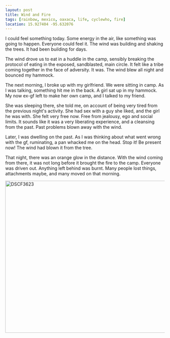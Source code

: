 ```yaml
---
layout: post
title: Wind and Fire
tags: [rainbow, mexico, oaxaca, life, cyclewho, fire]
location: 15.927404 -95.632076
---
```


I could feel something today. Some energy in the air, like something was going
to happen. Everyone could feel it. The wind was building and shaking the
trees. It had been building for days.

The wind drove us to eat in a huddle in the camp, sensibly breaking the
protocol of eating in the exposed, sandblasted, main circle. It felt like a
tribe coming together in the face of adversity. It was. The wind blew all
night and bounced my hammock.

The next morning, I broke up with my girlfriend. We were sitting in camp. As I
was talking, something hit me in the back. A girl sat up in my hammock. My now
ex-gf left to make her own camp, and I talked to my friend.

She was sleeping there, she told me, on account of being very tired from the
previous night's activity. She had sex with a guy she liked, and the girl he
was with. She felt very free now. Free from jealousy, ego and social
limits. It sounds like it was a very liberating experience, and a cleansing
from the past. Past problems blown away with the wind.

Later, I was dwelling on the past. As I was thinking about what went wrong
with the gf, ruminating, a pan whacked me on the head. Stop it! Be present
now! The wind had blown it from the tree.

That night, there was an orange glow in the distance. With the wind coming
from there, it was not long before it brought the fire to the camp. Everyone
was driven out. Anything left behind was burnt. Many people lost things,
attachments maybe, and many moved on that morning.

<a href="https://www.flickr.com/photos/mm0hai/8543751136/" title="DSCF3623 by
mm0hai, on Flickr"><img
src="https://farm9.staticflickr.com/8522/8543751136_b140416fd0_z.jpg"
width="640" height="480" alt="DSCF3623"></a>
